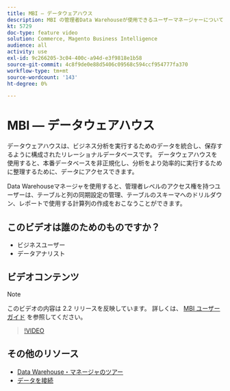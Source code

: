 ```yaml
---
title: MBI — データウェアハウス
description: MBI の管理者Data Warehouseが使用できるユーザーマネージャーについて説明します。
kt: 5729
doc-type: feature video
solution: Commerce, Magento Business Intelligence
audience: all
activity: use
exl-id: 9c266205-3c04-400c-a94d-e3f9818e1b58
source-git-commit: 4c8f9de0e88d5406c09568c594ccf954777fa370
workflow-type: tm+mt
source-wordcount: '143'
ht-degree: 0%

---
```


# MBI — データウェアハウス

データウェアハウスは、ビジネス分析を実行するためのデータを統合し、保存するように構成されたリレーショナルデータベースです。 データウェアハウスを使用すると、本番データベースを非正規化し、分析をより効率的に実行するために整理するために、データにアクセスできます。

Data Warehouseマネージャを使用すると、管理者レベルのアクセス権を持つユーザーは、テーブルと列の同期設定の管理、テーブルのスキーマへのドリルダウン、レポートで使用する計算列の作成をおこなうことができます。

## このビデオは誰のためのものですか？

- ビジネスユーザー
- データアナリスト

## ビデオコンテンツ

>[!NOTE]
>
>このビデオの内容は 2.2 リリースを反映しています。 詳しくは、 [MBI ユーザーガイド](https://docs.magento.com/mbi/) を参照してください。

>[!VIDEO](https://video.tv.adobe.com/v/35984?quality=12&learn=on)

## その他のリソース

- [Data Warehouse・マネージャのツアー](https://docs.magento.com/mbi/data-analyst/data-warehouse-mgr/tour-dwm.html)
- [データを接続](https://docs.magento.com/mbi/data-analyst/importing-data/connecting-data/connecting-data.html)
